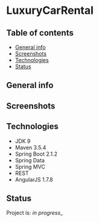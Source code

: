 # LuxuryCarRental
> 

## Table of contents
* [General info](#general-info)
* [Screenshots](#screenshots)
* [Technologies](#technologies)
* [Status](#status)

## General info

## Screenshots
<!--![screnshots](./Menu.png)

![screnshots](./Item.png)

![screnshots](./Order.png)

![screnshots](./Orders.png)

![screnshots](./detailOrder.png)-->

## Technologies
* JDK 9
* Maven 3.5.4
* Spring Boot 2.1.2
* Spring Data
* Spring MVC
* REST
* AngularJS 1.7.8

## Status
Project is: _in progress__
